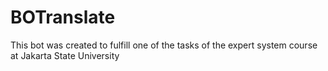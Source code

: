 # BOTranslate

This bot was created to fulfill one of the tasks of the expert system course at Jakarta State University

